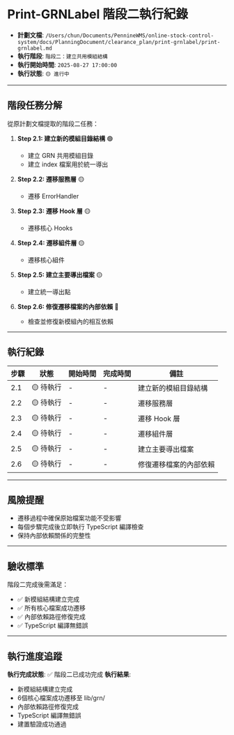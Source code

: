 # Print-GRNLabel 階段二執行紀錄

- **計劃文檔**: `/Users/chun/Documents/PennineWMS/online-stock-control-system/docs/PlanningDocument/clearance_plan/print-grnlabel/print-grnlabel.md`
- **執行階段**: `階段二：建立共用模組結構`
- **執行開始時間**: `2025-08-27 17:00:00`
- **執行狀態**: `🟡 進行中`

---

## 階段任務分解

從原計劃文檔提取的階段二任務：

1. **Step 2.1: 建立新的模組目錄結構** 🟢
   - 建立 GRN 共用模組目錄
   - 建立 index 檔案用於統一導出

2. **Step 2.2: 遷移服務層** 🟡
   - 遷移 ErrorHandler

3. **Step 2.3: 遷移 Hook 層** 🟡
   - 遷移核心 Hooks

4. **Step 2.4: 遷移組件層** 🟡
   - 遷移核心組件

5. **Step 2.5: 建立主要導出檔案** 🟡
   - 建立統一導出點

6. **Step 2.6: 修復遷移檔案的內部依賴** 🔴
   - 檢查並修復新模組內的相互依賴

---

## 執行紀錄

| 步驟 | 狀態 | 開始時間 | 完成時間 | 備註 |
|------|------|----------|----------|------|
| 2.1 | 🟡 待執行 | - | - | 建立新的模組目錄結構 |
| 2.2 | 🟡 待執行 | - | - | 遷移服務層 |
| 2.3 | 🟡 待執行 | - | - | 遷移 Hook 層 |
| 2.4 | 🟡 待執行 | - | - | 遷移組件層 |
| 2.5 | 🟡 待執行 | - | - | 建立主要導出檔案 |
| 2.6 | 🟡 待執行 | - | - | 修復遷移檔案的內部依賴 |

---

## 風險提醒

- 遷移過程中確保原始檔案功能不受影響
- 每個步驟完成後立即執行 TypeScript 編譯檢查
- 保持內部依賴關係的完整性

---

## 驗收標準

階段二完成後需滿足：

- ✅ 新模組結構建立完成
- ✅ 所有核心檔案成功遷移
- ✅ 內部依賴路徑修復完成
- ✅ TypeScript 編譯無錯誤

---

## 執行進度追蹤

**執行完成狀態**: ✅ 階段二已成功完成
**執行結果**: 
- 新模組結構建立完成
- 6個核心檔案成功遷移至 lib/grn/
- 內部依賴路徑修復完成
- TypeScript 編譯無錯誤
- 建置驗證成功通過